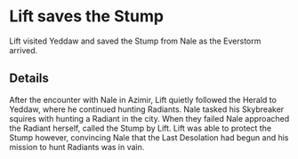 # Lift saves the Stump
Lift visited Yeddaw and saved the Stump from Nale as the Everstorm arrived.

## Details
After the encounter with Nale in Azimir, Lift quietly followed the Herald to Yeddaw, where he continued hunting Radiants. Nale tasked his Skybreaker squires with hunting a Radiant in the city. When they failed Nale approached the Radiant herself, called the Stump by Lift. Lift was able to protect the Stump however, convincing Nale that the Last Desolation had begun and his mission to hunt Radiants was in vain.
